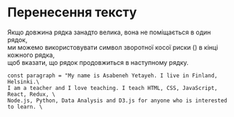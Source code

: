 # Перенесення тексту

Якщо довжина рядка занадто велика, вона не поміщається в один рядок,   
ми можемо використовувати символ зворотної косої риски (\) в кінці кожного рядка,    
щоб вказати, що рядок продовжиться в наступному рядку.   
```
const paragraph = "My name is Asabeneh Yetayeh. I live in Finland, Helsinki.\
I am a teacher and I love teaching. I teach HTML, CSS, JavaScript, React, Redux, \
Node.js, Python, Data Analysis and D3.js for anyone who is interested to learn. \
```

